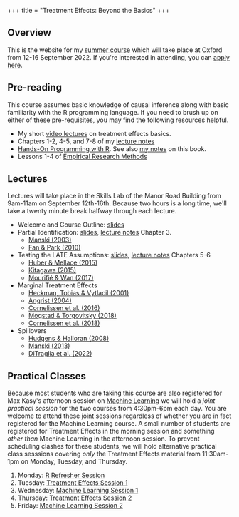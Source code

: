 +++
title = "Treatment Effects: Beyond the Basics"
+++

## Overview
This is the website for my [summer course](https://www.economics.ox.ac.uk/econometrics-pathway) which will take place at Oxford from 12-16 September 2022. If you're interested in attending, you can [apply here](https://www.economics.ox.ac.uk/econometrics-pathway). 


## Pre-reading
This course assumes basic knowledge of causal inference along with basic familiarity with the R programming language. If you need to brush up on either of these pre-requisites, you may find the following resources helpful.
- My short [video lectures](/videos) on treatment effects basics.
- Chapters 1-2, 4-5, and 7-8 of my [lecture notes](/treatment-effects.pdf) 
- [Hands-On Programming with R](https://rstudio-education.github.io/hopr/). See also [my notes](https://qyocwwdd4c.joplinusercontent.com/shares/OsJNRF8AGMOE9NGxpt7YK1) on this book.
- Lessons 1-4 of [Empirical Research Methods](https://empirical-methods.com/)

## Lectures
Lectures will take place in the Skills Lab of the Manor Road Building from 9am-11am on September 12th-16th. Because two hours is a long time, we'll take a twenty minute break halfway through each lecture.

- Welcome and Course Outline: [slides](/slides-summer-school-welcome.pdf)
- Partial Identification: [slides](/slides-partial-ID.pdf), [lecture notes](/treatment-effects.pdf) Chapter 3.
  - [Manski (2003)](https://link.springer.com/book/10.1007/b97478) 
  - [Fan & Park (2010)](/Fan-Park-2010.pdf)
- Testing the LATE Assumptions: [slides](/slides-testing-LATE.pdf), [lecture notes](/treatment-effects.pdf) Chapters 5-6
  - [Huber & Mellace (2015)](/Huber-Mellace-2015.pdf)
  - [Kitagawa (2015)](/Kitagawa-2015.pdf)
  - [Mourifié & Wan (2017)](/Mourifie-Wan-2017.pdf)
- Marginal Treatment Effects
  - [Heckman, Tobias & Vytlacil (2001)](/Heckman-Tobias-Vytlacil-2001.pdf)
  - [Angrist (2004)](/Angrist-2004.pdf)
  - [Cornelissen et al. (2016)](/Cornelissen-et-al-2016.pdf)
  - [Mogstad & Torgovitsky (2018)](/Mogstad-Torgovitsky-2018.pdf)
  - [Cornelissen et al. (2018)](/Cornelissen-et-al-2018.pdf)
- Spillovers 
  - [Hudgens & Halloran (2008)](/Hudgens-Halloran-2008.pdf)
  - [Manski (2013)](/Manski-2013.pdf)
  - [DiTraglia et al. (2022)](https://ditraglia.com/pdf/spillovers-paper.pdf) 


## Practical Classes
Because most students who are taking this course are also registered for Max Kasy's afternoon session on [Machine Learning](https://maxkasy.github.io/home/ML_Oxford_summerschool_2022/) we will hold a *joint practical session* for the two courses from 4:30pm-6pm each day. You are welcome to attend these joint sessions regardless of whether you are in fact registered for the Machine Learning course. A small number of students are registered for Treatment Effects in the morning session and something *other than* Machine Learning in the afternoon session. To prevent scheduling clashes for these students, we will hold alternative practical class sesssions covering *only* the Treatment Effects material from 11:30am-1pm on Monday, Tuesday, and Thursday. 

1. Monday: [R Refresher Session](/lab-tidy-simulation.pdf)
2. Tuesday: [Treatment Effects Session 1](/lab-testing-late.pdf)
3. Wednesday: [Machine Learning Session 1](https://maxkasy.github.io/home/files/teaching/ML_Oxford_summerschool_2022/foundations_ml_ps3.pdf)
4. Thursday: [Treatment Effects Session 2](/lab-normal-MTE.pdf)
5. Friday: [Machine Learning Session 2](https://maxkasy.github.io/home/files/teaching/ML_Oxford_summerschool_2022/foundations_ml_ps5.pdf)


<!--Class meetings this term will take place over Zoom. Login details will be posted on the *Advanced Econometrics 1* canvas page on Monday, November 23rd. For each class meeting, I list the relevant chapters of the [lecture notes](/treatment-effects.pdf) along with papers for discussion. You should be able to access all of the assigned papers using your Oxford login. Let me know if you encounter any problems. 
1. November 24th (Tuesday): 12-1:30pm
    * Read in advance: Lecture notes chapters 1-2
    * Watch in advance: [The Potential Outcomes Framework](https://expl.ai/QHUAVRV), [Conditional Independence](https://expl.ai/LXPVDDN), [Selection Bias](https://expl.ai/DWVNRZU)
    * Discussion: Analyzing data from randomized controlled experiments. Please skim [Athey & Imbens (2017)](https://www.sciencedirect.com/science/article/pii/S2214658X16300174) Sections 1-8 and 10, along with [Mutz, Pemantle & Pham (2019)](https://amstat.tandfonline.com/doi/full/10.1080/00031305.2017.1322143) in advance.
2. November 27th (Friday): 1:30-3pm
    * Read in advance: Lecture notes chapter 3
    * Watch in advance: [Regression Adjustment](https://expl.ai/BJWTFKG), [Propensity Score Weighting](https://expl.ai/BASRRGX)
    * Discussion: Matching and weighting methods. Please skim [Todd (2010)](https://pdfs.semanticscholar.org/f21e/b74cebd5fd3cd8275b522baceba3ae4cfd52.pdf), and [King & Nielsen (2019)](https://www.cambridge.org/core/journals/political-analysis/article/whypropensity-scoresshould-not-be-usedformatching/94DDE7ED8E2A796B693096EB714BE68B) in advance. This [blog post](http://econjeff.blogspot.com/2010/10/on-matching.html) by Jeff Smith may also be of interest. 
3. December 1st (Tuesday): 12-1:30pm
    * Read in advance: Lecture notes chapter 4
    * Watch in advance: TBC (posted by Monday, Nov. 30th)
    * Discussion: Noncompliance in RCTs and Treatment effect heterogeneity. Please read [Athey & Imbens 2017) Section 9](https://www.sciencedirect.com/science/article/pii/S2214658X16300174) and [Angrist (2004)](https://academic.oup.com/ej/article/114/494/C52/5086004), in advance.
4. December 4th (Friday): 1:30-3pm
    * Read in advance: Lecture notes chapter 5
    * Watch in advance: TBC
    * Discussion: Regression discontinuity designs. Please read [Lee & Lemieux (2010)](https://www.aeaweb.org/articles?id=10.1257/jel.48.2.281) in advance. 
5. May 24th, 2021 (Monday): 2-3:30pm 
    * **Revision Lecture** ~~Manor Road Building~~ *Unfortunately, I have just learned that I will not be permitted to give this lecture in-person, so it will have to take place on zoom. Details will appear on canvas soon.*
    * [problems](/ps.pdf), [solutions](/ps-soln.pdf)
-->
